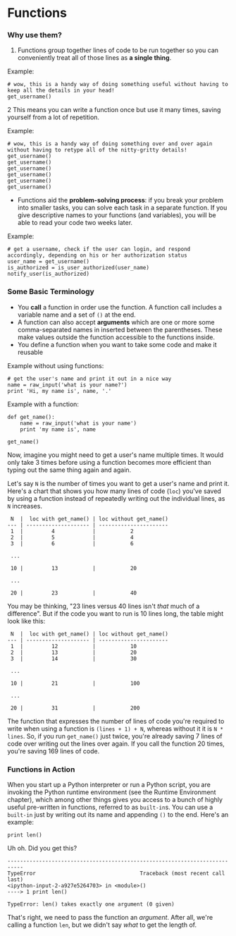 # Functions

### Why use them?

1. Functions group together lines of code to be run together so you can conveniently treat all of those lines as **a single thing**.

Example:

    # wow, this is a handy way of doing something useful without having to keep all the details in your head!
    get_username()

2 This means you can write a function once but use it many times, saving yourself from a lot of repetition.

Example:

    # wow, this is a handy way of doing something over and over again without having to retype all of the nitty-gritty details!
    get_username()
    get_username()
    get_username()
    get_username()
    get_username()
    get_username()

- Functions aid the **problem-solving process**: if you break your problem into smaller tasks, you can solve each task in a separate function. If you give descriptive names to your functions (and variables), you will be able to read your code two weeks later. 

Example:

    # get a username, check if the user can login, and respond accordingly, depending on his or her authorization status
    user_name = get_username()
    is_authorized = is_user_authorized(user_name)
    notify_user(is_authorized)

### Some Basic Terminology

- You **call** a function in order use the function. A function call includes a variable name and a set of `()` at the end. 
- A function can also accept **arguments** which are one or more some comma-separated names in inserted between the parentheses. These make values outside the function accessible to the functions inside.
- You define a function when you want to take some code and make it reusable

Example without using functions:

    # get the user's name and print it out in a nice way
    name = raw_input('what is your name?')
    print 'Hi, my name is', name, '.'

Example with a function:

    def get_name():
        name = raw_input('what is your name')
        print 'my name is', name

    get_name()


Now, imagine you might need to get a user's name multiple times. It would only take 3 times before using a function becomes more efficient than typing out the same thing again and again.

Let's say `N` is the number of times you want to get a user's name and print it. Here's a chart that shows you how many lines of code (`loc`) you've saved by using a function instead of repeatedly writing out the individual lines, as `N` increases.


     N  |  loc with get_name() | loc without get_name()
    --- | -------------------- | ----------------------
     1  |         4            |           2             
     2  |         5            |           4             
     3  |         6            |           6             
 
     ...

     10 |         13           |           20             

     ...

     20 |         23           |           40             


You may be thinking, "23 lines versus 40 lines isn't *that* much of a difference".  But if the code you want to run is 10 lines long, the table might look like this:

     N  |  loc with get_name() | loc without get_name()
    --- | -------------------- | ----------------------
     1  |         12           |           10             
     2  |         13           |           20             
     3  |         14           |           30             

     ...

     10 |         21           |           100             

     ...

     20 |         31           |           200             


The function that expresses the number of lines of code you're required to write when using a function is `(lines + 1) + N`, whereas without it it is `N * lines`. So, if you run `get_name()` just twice, you're already saving 7 lines of code over writing out the lines over again.  If you call the function 20 times, you're saving 169 lines of code.


### Functions in Action

When you start up a Python interpreter or run a Python script, you are invoking the Python runtime environment (see the Runtime Environment chapter), which among other things gives you access to a bunch of highly useful pre-written in functions, referred to as `built-in`s. You can use a `built-in` just by writing out its name and appending `()` to the end. Here's an example: 

    print len()

Uh oh. Did you get this?

    ---------------------------------------------------------------------------
    TypeError                                 Traceback (most recent call last)
    <ipython-input-2-a927e5264703> in <module>()
    ----> 1 print len()

    TypeError: len() takes exactly one argument (0 given)


That's right, we need to pass the function an *argument*.  After all, we're calling a function `len`, but we didn't say *what* to get the length of.
